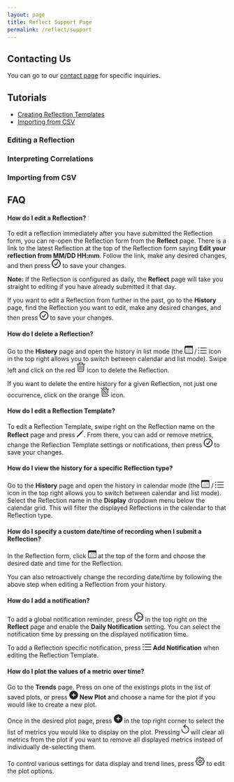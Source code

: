 ```yaml
---
layout: page
title: Reflect Support Page
permalink: /reflect/support
---
```


## Contacting Us

You can go to our [contact page](/contact) for specific inquiries. 

## Tutorials

- [Creating Reflection Templates](/reflect/tutorials/creating-reflections)
- [Importing from CSV](/reflect/tutorials/csv-import)

### Editing a Reflection

### Interpreting Correlations

### Importing from CSV

## FAQ

#### How do I edit a **Reflection**?

To edit a reflection immediately after you have submitted the Reflection form, you can re-open the Reflection form from the **Reflect** page. There is a link to the latest Reflection at the top of the Reflection form saying **Edit your reflection from MM/DD HH:mm**. Follow the link, make any desired changes, and then press ![checkmark.circle](/assets/icons/checkmark.circle.png) to save your changes.

**Note:** If the Reflection is configured as daily, the **Reflect** page will take you straight to editing if you have already submitted it that day.

If you want to edit a Reflection from further in the past, go to the **History** page, find the Reflection you want to edit, make any desired changes, and then press ![checkmark.circle](/assets/icons/checkmark.circle.png) to save your changes.


#### How do I delete a **Reflection**?

Go to the **History** page and open the history in list mode (the ![calendar](/assets/icons/calendar.png) / ![list.bullet](/assets/icons/list.bullet.png) icon in the top right allows you to switch between calendar and list mode). Swipe left and click on the red ![trash](/assets/icons/trash.png) icon to delete the Reflection.

If you want to delete the entire history for a given Reflection, not just one occurrence, click on the orange ![trash.slash](/assets/icons/trash.slash.png) icon.

#### How do I edit a **Reflection Template**?

To edit a Reflection Template, swipe right on the Reflection name on the **Reflect** page and press ![pencil](/assets/icons/pencil.png). From there, you can add or remove metrics, change the Reflection Template settings or notifications, then press ![checkmark.circle](/assets/icons/checkmark.circle.png) to save your changes.

#### How do I view the history for a specific **Reflection** type?

Go to the **History** page and open the history in calendar mode (the ![calendar](/assets/icons/calendar.png) / ![list.bullet](/assets/icons/list.bullet.png) icon in the top right allows you to switch between calendar and list mode). Select the Reflection name in the **Display** dropdown menu below the calendar grid. This will filter the displayed Reflections in the calendar to that Reflection type.

#### How do I specify a custom date/time of recording when I submit a **Reflection**?

In the Reflection form, click ![calendar](/assets/icons/calendar.png)
 at the top of the form and choose the desired date and time for the Reflection. 

You can also retroactively change the recording date/time by following the above step when editing a Reflection from your history.

#### How do I add a notification?

To add a global notification reminder, press ![gear](/assets/icons/gear.png) in the top right on the **Reflect** page and enable the **Daily Notification** setting. You can select the notification time by pressing on the displayed notification time.

To add a Reflection specific notification, press ![list.bullet](/assets/icons/list.bullet.png) **Add Notification** when editing the Reflection Template.

#### How do I plot the values of a metric over time?

Go to the **Trends** page. Press on one of the existings plots in the list of saved plots, or press ![plus.circle.fill](/assets/icons/plus.circle.fill.png) **New Plot** and choose a name for the plot if you would like to create a new plot.

Once in the desired plot page, press ![plus.circle.fill](/assets/icons/plus.circle.fill.png) in the top right corner to select the list of metrics you would like to display on the plot. Pressing ![arrow.counterclockwise](/assets/icons/arrow.counterclockwise.png) will clear all metrics from the plot if you want to remove all displayed metrics instead of individually de-selecting them.

To control various settings for data display and trend lines, press ![gearshape](/assets/icons/gearshape.png) to edit the plot options.
